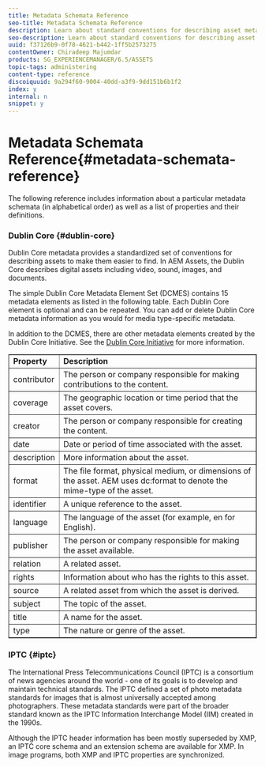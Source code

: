 ```yaml
---
title: Metadata Schemata Reference
seo-title: Metadata Schemata Reference
description: Learn about standard conventions for describing asset metadata, including Dublin Core, IPTC, and other metadata schema. 
seo-description: Learn about standard conventions for describing asset metadata, including Dublin Core, IPTC, and other metadata schema. 
uuid: f37126b9-0f78-4621-b442-1ff5b2573275
contentOwner: Chiradeep Majumdar
products: SG_EXPERIENCEMANAGER/6.5/ASSETS
topic-tags: administering
content-type: reference
discoiquuid: 9a294f60-9004-40dd-a3f9-9dd151b6b1f2
index: y
internal: n
snippet: y
---
```


# Metadata Schemata Reference{#metadata-schemata-reference}

The following reference includes information about a particular metadata schemata (in alphabetical order) as well as a list of properties and their definitions.

### Dublin Core {#dublin-core}

Dublin Core metadata provides a standardized set of conventions for describing assets to make them easier to find. In AEM Assets, the Dublin Core describes digital assets including video, sound, images, and documents.

The simple Dublin Core Metadata Element Set (DCMES) contains 15 metadata elements as listed in the following table. Each Dublin Core element is optional and can be repeated. You can add or delete Dublin Core metadata information as you would for media type-specific metadata.

In addition to the DCMES, there are other metadata elements created by the Dublin Core Initiative. See the [Dublin Core Initiative](http://dublincore.org/) for more information.

<table border="1" cellpadding="1" cellspacing="0" width="400"> 
 <tbody>
  <tr>
   <td><strong>Property</strong></td> 
   <td><strong>Description</strong></td> 
  </tr>
  <tr>
   <td>contributor</td> 
   <td>The person or company responsible for making contributions to the content.</td> 
  </tr>
  <tr>
   <td>coverage</td> 
   <td>The geographic location or time period that the asset covers.<br /> </td> 
  </tr>
  <tr>
   <td>creator</td> 
   <td>The person or company responsible for creating the content.</td> 
  </tr>
  <tr>
   <td>date</td> 
   <td>Date or period of time associated with the asset.<br /> </td> 
  </tr>
  <tr>
   <td>description</td> 
   <td>More information about the asset.</td> 
  </tr>
  <tr>
   <td>format</td> 
   <td>The file format, physical medium, or dimensions of the asset. AEM uses <span class="code">dc:format</span> to denote the mime-type of the asset.<br /> </td> 
  </tr>
  <tr>
   <td>identifier</td> 
   <td>A unique reference to the asset.</td> 
  </tr>
  <tr>
   <td>language</td> 
   <td>The language of the asset (for example, en for English).</td> 
  </tr>
  <tr>
   <td>publisher</td> 
   <td>The person or company responsible for making the asset available.</td> 
  </tr>
  <tr>
   <td>relation</td> 
   <td>A related asset.</td> 
  </tr>
  <tr>
   <td>rights</td> 
   <td>Information about who has the rights to this asset.</td> 
  </tr>
  <tr>
   <td>source</td> 
   <td>A related asset from which the asset is derived.</td> 
  </tr>
  <tr>
   <td>subject</td> 
   <td>The topic of the asset.<br /> </td> 
  </tr>
  <tr>
   <td>title</td> 
   <td>A name for the asset.</td> 
  </tr>
  <tr>
   <td>type</td> 
   <td>The nature or genre of the asset.</td> 
  </tr>
 </tbody>
</table>

### IPTC {#iptc}

The International Press Telecommunications Council (IPTC) is a consortium of news agencies around the world - one of its goals is to develop and maintain technical standards. The IPTC defined a set of photo metadata standards for images that is almost universally accepted among photographers. These metadata standards were part of the broader standard known as the IPTC Information Interchange Model (IIM) created in the 1990s.

Although the IPTC header information has been mostly superseded by XMP, an IPTC core schema and an extension schema are available for XMP. In image programs, both XMP and IPTC properties are synchronized.
